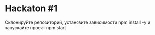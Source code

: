 # Hackaton #1
Склонируйте репозиторий, установите зависимости npm install -y и запускайте проект npm start
